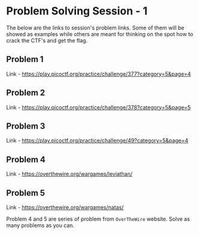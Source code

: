 # Problem Solving Session - 1
The below are the links to session's problem links. Some of them will be showed as examples while others are meant for thinking on the spot how to crack the CTF's and get the flag.

## Problem 1
Link - https://play.picoctf.org/practice/challenge/377?category=5&page=4

## Problem 2
Link - https://play.picoctf.org/practice/challenge/378?category=5&page=5

## Problem 3
Link - https://play.picoctf.org/practice/challenge/49?category=5&page=4

## Problem 4
Link - https://overthewire.org/wargames/leviathan/

## Problem 5
Link - https://overthewire.org/wargames/natas/

Problem 4 and 5 are series of problem from `OverTheWire` website. Solve as many problems as you can.